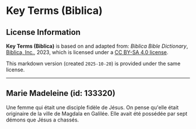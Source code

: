 # Key Terms (Biblica)

## License Information

**Key Terms (Biblica)** is based on and adapted from: _Biblica Bible Dictionary_, [Biblica, Inc.](https://www.biblica.com/), 2023, which is licensed under a [CC BY-SA 4.0 license](https://creativecommons.org/licenses/by-sa/4.0/legalcode.en).

This markdown version (created `2025-10-20`) is provided under the same license.



--------------------------------

## Marie Madeleine (id: 133320)

Une femme qui était une disciple fidèle de Jésus. On pense qu'elle était originaire de la ville de Magdala en Galilée. Elle avait été possédée par sept démons que Jésus a chassés.



